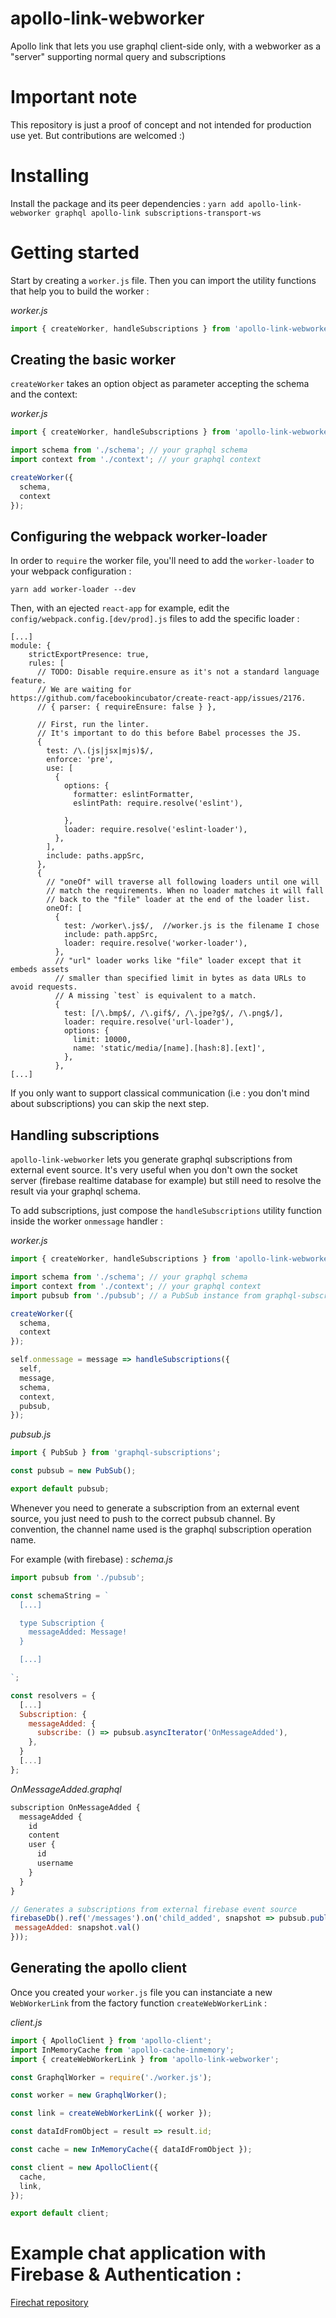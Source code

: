 # apollo-link-webworker
Apollo link that lets you use graphql client-side only, with a webworker as a "server" supporting normal query and subscriptions

# Important note
This repository is just a proof of concept and not intended for production use yet. But contributions are welcomed :)

# Installing
Install the package and its peer dependencies :
`yarn add apollo-link-webworker graphql apollo-link subscriptions-transport-ws`

# Getting started
Start by creating a `worker.js` file. Then you can import the utility functions that help you to build the worker :

*worker.js*
```javascript
import { createWorker, handleSubscriptions } from 'apollo-link-webworker';
```

## Creating the basic worker

`createWorker` takes an option object as parameter accepting the schema and the context:

*worker.js*
```javascript
import { createWorker, handleSubscriptions } from 'apollo-link-webworker';

import schema from './schema'; // your graphql schema
import context from './context'; // your graphql context

createWorker({
  schema,
  context
});
```

## Configuring the webpack worker-loader

In order to `require` the worker file, you'll need to add the `worker-loader` to your webpack configuration :

`yarn add worker-loader --dev`

Then, with an ejected `react-app` for example, edit the `config/webpack.config.[dev/prod].js` files to add the specific loader :

```
[...]
module: {
    strictExportPresence: true,
    rules: [
      // TODO: Disable require.ensure as it's not a standard language feature.
      // We are waiting for https://github.com/facebookincubator/create-react-app/issues/2176.
      // { parser: { requireEnsure: false } },

      // First, run the linter.
      // It's important to do this before Babel processes the JS.
      {
        test: /\.(js|jsx|mjs)$/,
        enforce: 'pre',
        use: [
          {
            options: {
              formatter: eslintFormatter,
              eslintPath: require.resolve('eslint'),
              
            },
            loader: require.resolve('eslint-loader'),
          },
        ],
        include: paths.appSrc,
      },
      {
        // "oneOf" will traverse all following loaders until one will
        // match the requirements. When no loader matches it will fall
        // back to the "file" loader at the end of the loader list.
        oneOf: [
          {
            test: /worker\.js$/,  //worker.js is the filename I chose
            include: path.appSrc,
            loader: require.resolve('worker-loader'),
          },
          // "url" loader works like "file" loader except that it embeds assets
          // smaller than specified limit in bytes as data URLs to avoid requests.
          // A missing `test` is equivalent to a match.
          {
            test: [/\.bmp$/, /\.gif$/, /\.jpe?g$/, /\.png$/],
            loader: require.resolve('url-loader'),
            options: {
              limit: 10000,
              name: 'static/media/[name].[hash:8].[ext]',
            },
          },
[...]
```

If you only want to support classical communication (i.e : you don't mind about subscriptions) you can skip the next step.

## Handling subscriptions

`apollo-link-webworker` lets you generate graphql subscriptions from external event source. It's very useful when you don't own the socket server (firebase realtime database for example) but still need to resolve the result via your graphql schema.

To add subscriptions, just compose the `handleSubscriptions` utility function inside the worker `onmessage` handler :

*worker.js*
```javascript
import { createWorker, handleSubscriptions } from 'apollo-link-webworker';

import schema from './schema'; // your graphql schema
import context from './context'; // your graphql context
import pubsub from './pubsub'; // a PubSub instance from graphql-subscriptions package for example

createWorker({
  schema,
  context
});

self.onmessage = message => handleSubscriptions({
  self,
  message,
  schema,
  context,
  pubsub,
});
```

*pubsub.js*
```javascript
import { PubSub } from 'graphql-subscriptions';

const pubsub = new PubSub();

export default pubsub;
```

Whenever you need to generate a subscription from an external event source, you just need to push to the correct pubsub channel. By convention, the channel name used is the graphql subscription operation name.

For example (with firebase) :
*schema.js*
```javascript
import pubsub from './pubsub';

const schemaString = `
  [...]

  type Subscription {
    messageAdded: Message!
  }

  [...]

`;

const resolvers = {
  [...]
  Subscription: {
    messageAdded: {
      subscribe: () => pubsub.asyncIterator('OnMessageAdded'),
    },
  }
  [...]
};
```

*OnMessageAdded.graphql*
```javascript
subscription OnMessageAdded {
  messageAdded {
    id
    content
    user {
      id
      username
    }
  }
}
```

```javascript
// Generates a subscriptions from external firebase event source
firebaseDb().ref('/messages').on('child_added', snapshot => pubsub.publish('OnMessageAdded', {
 messageAdded: snapshot.val()
}));
```

## Generating the apollo client

Once you created your `worker.js` file you can instanciate a new `WebWorkerLink` from the factory function `createWebWorkerLink` :

*client.js*
```javascript
import { ApolloClient } from 'apollo-client';
import InMemoryCache from 'apollo-cache-inmemory';
import { createWebWorkerLink } from 'apollo-link-webworker';

const GraphqlWorker = require('./worker.js');

const worker = new GraphqlWorker();

const link = createWebWorkerLink({ worker });

const dataIdFromObject = result => result.id;

const cache = new InMemoryCache({ dataIdFromObject });

const client = new ApolloClient({
  cache,
  link,
});

export default client;
```

# Example chat application with Firebase & Authentication :
[Firechat repository](https://github.com/PCreations/firechat)
